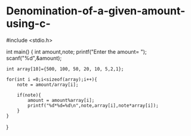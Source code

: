 # Denomination-of-a-given-amount-using-c-


#include <stdio.h>

int main()
{
    int amount,note;
    printf("Enter the amount= ");
    scanf("%d",&amount);
    
    int array[10]={500, 100, 50, 20, 10, 5,2,1};
    
    for(int i =0;i<sizeof(array);i++){
        note = amount/array[i];
        
        if(note){
            amount = amount%array[i];
            printf("%d*%d=%d\n",note,array[i],note*array[i]);
        }
    }
}
